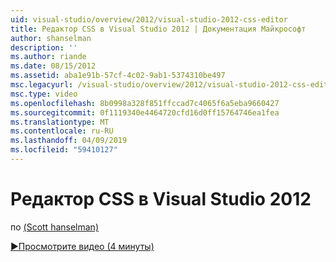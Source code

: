 ```yaml
---
uid: visual-studio/overview/2012/visual-studio-2012-css-editor
title: Редактор CSS в Visual Studio 2012 | Документация Майкрософт
author: shanselman
description: ''
ms.author: riande
ms.date: 08/15/2012
ms.assetid: aba1e91b-57cf-4c02-9ab1-5374310be497
msc.legacyurl: /visual-studio/overview/2012/visual-studio-2012-css-editor
msc.type: video
ms.openlocfilehash: 8b0998a328f851ffccad7c4065f6a5eba9660427
ms.sourcegitcommit: 0f1119340e4464720cfd16d0ff15764746ea1fea
ms.translationtype: MT
ms.contentlocale: ru-RU
ms.lasthandoff: 04/09/2019
ms.locfileid: "59410127"
---
```

# <a name="visual-studio-2012-css-editor"></a>Редактор CSS в Visual Studio 2012

по [(Scott hanselman)](https://github.com/shanselman)

[&#9654;Просмотрите видео (4 минуты)](https://channel9.msdn.com/Blogs/ASP-NET-Site-Videos/visual-studio-2012-css-editor)
